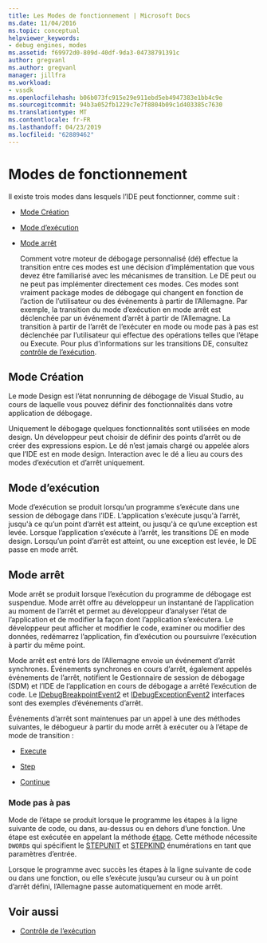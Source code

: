 ```yaml
---
title: Les Modes de fonctionnement | Microsoft Docs
ms.date: 11/04/2016
ms.topic: conceptual
helpviewer_keywords:
- debug engines, modes
ms.assetid: f69972d0-809d-40df-9da3-04738791391c
author: gregvanl
ms.author: gregvanl
manager: jillfra
ms.workload:
- vssdk
ms.openlocfilehash: b06b073fc915e29e911ebd5eb4947383e1bb4c9e
ms.sourcegitcommit: 94b3a052fb1229c7e7f8804b09c1d403385c7630
ms.translationtype: MT
ms.contentlocale: fr-FR
ms.lasthandoff: 04/23/2019
ms.locfileid: "62889462"
---
```

# <a name="operational-modes"></a>Modes de fonctionnement
Il existe trois modes dans lesquels l’IDE peut fonctionner, comme suit :

- [Mode Création](#vsconoperationalmodesanchor1)

- [Mode d’exécution](#vsconoperationalmodesanchor2)

- [Mode arrêt](#vsconoperationalmodesanchor3)

  Comment votre moteur de débogage personnalisé (dé) effectue la transition entre ces modes est une décision d’implémentation que vous devez être familiarisé avec les mécanismes de transition. Le DE peut ou ne peut pas implémenter directement ces modes. Ces modes sont vraiment package modes de débogage qui changent en fonction de l’action de l’utilisateur ou des événements à partir de l’Allemagne. Par exemple, la transition du mode d’exécution en mode arrêt est déclenchée par un événement d’arrêt à partir de l’Allemagne. La transition à partir de l’arrêt de l’exécuter en mode ou mode pas à pas est déclenchée par l’utilisateur qui effectue des opérations telles que l’étape ou Execute. Pour plus d’informations sur les transitions DE, consultez [contrôle de l’exécution](../../extensibility/debugger/control-of-execution.md).

## <a name="vsconoperationalmodesanchor1"></a> Mode Création
 Le mode Design est l’état nonrunning de débogage de Visual Studio, au cours de laquelle vous pouvez définir des fonctionnalités dans votre application de débogage.

 Uniquement le débogage quelques fonctionnalités sont utilisées en mode design. Un développeur peut choisir de définir des points d’arrêt ou de créer des expressions espion. Le dé n’est jamais chargé ou appelée alors que l’IDE est en mode design. Interaction avec le dé a lieu au cours des modes d’exécution et d’arrêt uniquement.

## <a name="vsconoperationalmodesanchor2"></a> Mode d’exécution
 Mode d’exécution se produit lorsqu’un programme s’exécute dans une session de débogage dans l’IDE. L’application s’exécute jusqu'à l’arrêt, jusqu'à ce qu’un point d’arrêt est atteint, ou jusqu'à ce qu’une exception est levée. Lorsque l’application s’exécute à l’arrêt, les transitions DE en mode design. Lorsqu’un point d’arrêt est atteint, ou une exception est levée, le DE passe en mode arrêt.

## <a name="vsconoperationalmodesanchor3"></a> Mode arrêt
 Mode arrêt se produit lorsque l’exécution du programme de débogage est suspendue. Mode arrêt offre au développeur un instantané de l’application au moment de l’arrêt et permet au développeur d’analyser l’état de l’application et de modifier la façon dont l’application s’exécutera. Le développeur peut afficher et modifier le code, examiner ou modifier des données, redémarrez l’application, fin d’exécution ou poursuivre l’exécution à partir du même point.

 Mode arrêt est entré lors de l’Allemagne envoie un événement d’arrêt synchrones. Événements synchrones en cours d’arrêt, également appelés événements de l’arrêt, notifient le Gestionnaire de session de débogage (SDM) et l’IDE de l’application en cours de débogage a arrêté l’exécution de code. Le [IDebugBreakpointEvent2](../../extensibility/debugger/reference/idebugbreakpointevent2.md) et [IDebugExceptionEvent2](../../extensibility/debugger/reference/idebugexceptionevent2.md) interfaces sont des exemples d’événements d’arrêt.

 Événements d’arrêt sont maintenues par un appel à une des méthodes suivantes, le débogueur à partir du mode arrêt à exécuter ou à l’étape de mode de transition :

- [Execute](../../extensibility/debugger/reference/idebugprocess3-execute.md)

- [Step](../../extensibility/debugger/reference/idebugprocess3-step.md)

- [Continue](../../extensibility/debugger/reference/idebugprocess3-continue.md)

### <a name="vsconoperationalmodesanchor4"></a> Mode pas à pas
 Mode de l’étape se produit lorsque le programme les étapes à la ligne suivante de code, ou dans, au-dessus ou en dehors d’une fonction. Une étape est exécutée en appelant la méthode [étape](../../extensibility/debugger/reference/idebugprocess3-step.md). Cette méthode nécessite `DWORD`s qui spécifient le [STEPUNIT](../../extensibility/debugger/reference/stepunit.md) et [STEPKIND](../../extensibility/debugger/reference/stepkind.md) énumérations en tant que paramètres d’entrée.

 Lorsque le programme avec succès les étapes à la ligne suivante de code ou dans une fonction, ou elle s’exécute jusqu’au curseur ou à un point d’arrêt défini, l’Allemagne passe automatiquement en mode arrêt.

## <a name="see-also"></a>Voir aussi
- [Contrôle de l’exécution](../../extensibility/debugger/control-of-execution.md)